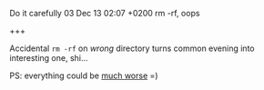 Do it carefully
03 Dec 13 02:07 +0200
rm -rf, oops

+++

Accidental `rm -rf` on _wrong_ directory turns common evening into interesting one, shi...

PS: everything could be [much worse](https://github.com/MrMEEE/bumblebee-Old-and-abbandoned/commit/a047be85247755cdbe0acce6f1dafc8beb84f2ac) =)
